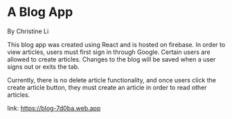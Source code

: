 # A Blog App

By Christine Li

This blog app was created using React and is hosted on firebase. In order to view articles, users must first sign in through Google. Certain users are allowed to create articles. Changes to the blog will be saved when a user signs out or exits the tab.

Currently, there is no delete article functionality, and once users click the create article button, they must create an article in order to read other articles.

link: https://blog-7d0ba.web.app
